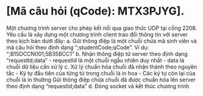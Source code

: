 # [Mã câu hỏi (qCode): MTX3PJYG].
Một chương trình server cho phép kết nối qua giao thức UDP tại cổng 2208. Yêu cầu là xây dựng một chương trình client trao đổi thông tin với server theo kịch bản dưới đây:
a.	Gửi thông điệp là một chuỗi chứa mã sinh viên và mã câu hỏi theo định dạng “;studentCode;qCode”. Ví dụ: “;B15DCCN001;5B35BCC1”
b.	Nhận thông điệp từ server theo định dạng “requestId;data”
    -	requestId là một chuỗi ngẫu nhiên duy nhất
    -	data là chuỗi dữ liệu cần xử lý
c.	Xử lý chuẩn hóa chuỗi đã nhận thành theo nguyên tắc
    -   Ký tự đầu tiên của từng từ trong chuỗi là in hoa
    -   Các ký tự còn lại của chuỗi là in thường
Gửi thông điệp chứa chuỗi đã được chuẩn hóa lên server theo định dạng “requestId;data”
d.	Đóng socket và kết thúc chương trình
